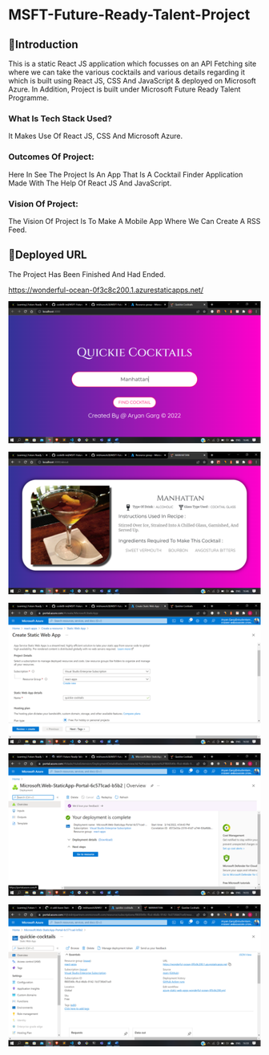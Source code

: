 # MSFT-Future-Ready-Talent-Project

## 📌Introduction

This is a static React JS application which focusses on an API Fetching site where we can take the various cocktails and various details regarding it which is built using React JS, CSS And JavaScript &amp; deployed on Microsoft Azure. In Addition, Project is  built under Microsoft Future Ready Talent Programme.

### What Is Tech Stack Used?
It Makes Use Of React JS, CSS And Microsoft Azure.

### Outcomes Of Project:
Here In See The Project Is An App That Is A Cocktail Finder Application Made With The Help Of React JS And JavaScript.

### Vision Of Project:
The Vision Of Project Is To Make A Mobile App Where We Can Create A RSS Feed.

## 📌Deployed URL
The Project Has Been Finished And Had Ended.

https://wonderful-ocean-0f3c8c200.1.azurestaticapps.net/

![Imagepic](https://github.com/code08-ind/HackClub-NITJ/blob/main/2022-03-14%20(1).png?raw=true)

![Imagepic](https://github.com/code08-ind/HackClub-NITJ/blob/main/2022-03-14%20(3).png?raw=true)

![Imagepic](https://github.com/code08-ind/HackClub-NITJ/blob/main/2022-03-14%20(4).png?raw=true)

![Imagepic](https://github.com/code08-ind/HackClub-NITJ/blob/main/2022-03-14%20(6).png?raw=true)

![Imagepic](https://github.com/code08-ind/HackClub-NITJ/blob/main/2022-03-14%20(8).png?raw=true)
